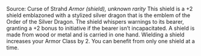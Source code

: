 Source: Curse of Strahd
*Armor (shield), unknown rarity*
This shield is a +2 shield emblazoned with a stylized silver dragon that is the emblem of the Order of the Silver Dragon. The shield whispers warnings to its bearer, granting a +2 bonus to initiative if the bearer isn’t incapacitated.
A shield is made from wood or metal and is carried in one hand. Wielding a shield increases your Armor Class by 2. You can benefit from only one shield at a time.
